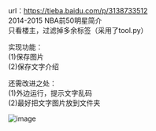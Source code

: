 
url：https://tieba.baidu.com/p/3138733512<br/>
2014-2015 NBA前50明星简介<br/>
只看楼主，过滤掉多余标签（采用了tool.py）<br/>

实现功能：<br/>
(1)保存图片<br/>
(2)保存文字介绍<br/>

还需改进之处：<br/>
(1)外边运行，提示文字乱码<br/>
(2)最好把文字图片放到文件夹<br/>

![image]( Python-Spider/top50.png )






